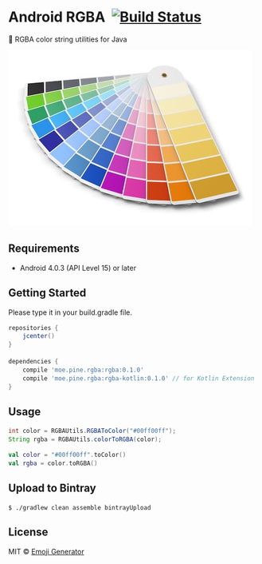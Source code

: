 # Android RGBA &nbsp;[![Build Status](https://travis-ci.org/emoji-gen/android-rgba.svg?branch=master)](https://travis-ci.org/emoji-gen/android-rgba)

:art: RGBA color string utilities for Java

<img src="palette.jpg" width="490">

## Requirements

- Android 4.0.3 (API Level 15) or later

## Getting Started
Please type it in your build.gradle file.

```groovy
repositories {
    jcenter()
}

dependencies {
    compile 'moe.pine.rgba:rgba:0.1.0'
    compile 'moe.pine.rgba:rgba-kotlin:0.1.0' // for Kotlin Extension
}
```

## Usage

```java
int color = RGBAUtils.RGBAToColor("#00ff00ff");
String rgba = RGBAUtils.colorToRGBA(color);
```

```kotlin
val color = "#00ff00ff".toColor()
val rgba = color.toRGBA()
```

## Upload to Bintray

```
$ ./gradlew clean assemble bintrayUpload
```

## License

MIT &copy; [Emoji Generator](https://emoji.pine.moe/)
